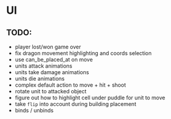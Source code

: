 # UI

## TODO:
- player lost/won game over
- fix dragon movement highlighting and coords selection
- use can_be_placed_at on move
- units attack animations
- units take damage animations
- units die animations
- complex default action to move + hit + shoot
- rotate unit to attacked object
- figure out how to highlight cell under puddle for unit to move
- take `flip` into account during building placement
- binds / unbinds
